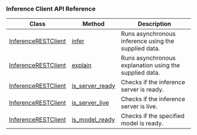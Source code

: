 ### Inference Client API Reference

Class | Method |  Description
------------ | ------------- | -------------
[InferenceRESTClient](inference_rest_client.md) | [infer](inference_rest_client.md#infer)    | Runs asynchronous inference using the supplied data. |
[InferenceRESTClient](inference_rest_client.md) | [explain](inference_rest_client.md#explain)  | Runs asynchronous explanation using the supplied data. |
[InferenceRESTClient](inference_rest_client.md) | [is_server_ready](inference_rest_client.md#is_server_ready) | Checks if the inference server is ready. |
[InferenceRESTClient](inference_rest_client.md) | [is_server_live](inference_rest_client.md#is_server_live) | Checks if the inference server is live. |
[InferenceRESTClient](inference_rest_client.md) | [is_model_ready](inference_rest_client.md#is_model_ready) | Checks if the specified model is ready. |
